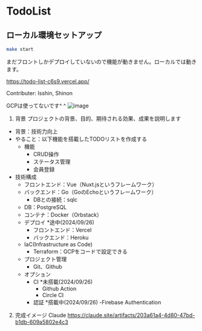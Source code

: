 # TodoList
## ローカル環境セットアップ
``` bash
make start
```

まだフロントしかデプロイしていないので機能が動きません。ローカルでは動きます。

https://todo-list-c6s9.vercel.app/


Contributer: Isshin, Shinon

GCPは使ってないです^ ^
![image](https://github.com/user-attachments/assets/9fc2bf3e-80aa-4f34-a1c6-add3ab0b9138)



1. 背景
プロジェクトの背景、目的、期待される効果、成果を説明します
- 背景：技術力向上
- やること：以下機能を搭載したTODOリストを作成する
  - 機能
    - CRUD操作
    - ステータス管理
    - 会員登録
- 技術構成
  - フロントエンド：Vue（Nuxt.jsというフレームワーク）
  - バックエンド：Go（GoのEchoというフレームワーク）
    - DBとの接続：sqlc
  - DB：PostgreSQL
  - コンテナ：Docker（Orbstack）
  - デプロイ *途中(2024/09/26) 
    - フロントエンド：Vercel
    - バックエンド：Heroku
  - IaC(Infrastructure as Code)
    - Terraform：GCPをコードで設定できる
  - プロジェクト管理
    - Git、Github
  - オプション
    - CI *未搭載(2024/09/26) 
      - Github Action
      - Circle CI
    - 認証 *搭載中(2024/09/26) 
      -Firebase Authentication

2. 完成イメージ
Claude
https://claude.site/artifacts/203a61a4-4d80-47bd-b1db-609a5802e4c3
